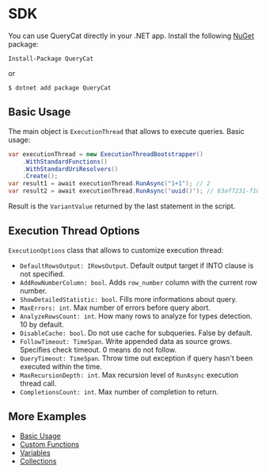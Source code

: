 # SDK

You can use QueryCat directly in your .NET app. Install the following [NuGet](https://www.nuget.org/packages/QueryCat) package:

```
Install-Package QueryCat
```

or

```
$ dotnet add package QueryCat
```

## Basic Usage

The main object is `ExecutionThread` that allows to execute queries. Basic usage:

```csharp
var executionThread = new ExecutionThreadBootstrapper()
    .WithStandardFunctions()
    .WithStandardUriResolvers()
    .Create();
var result1 = await executionThread.RunAsync("1+1"); // 2
var result2 = await executionThread.RunAsync('uuid()'); // 63af7231-f182-4d29-816c-b83b9dc9cff5
```

Result is the `VariantValue` returned by the last statement in the script.

## Execution Thread Options

`ExecutionOptions` class that allows to customize execution thread:

- `DefaultRowsOutput: IRowsOutput`. Default output target if INTO clause is not specified.
- `AddRowNumberColumn: bool`. Adds `row_number` column with the current row number.
- `ShowDetailedStatistic: bool`. Fills more informations about query.
- `MaxErrors: int`. Max number of errors before query abort.
- `AnalyzeRowsCount: int`. How many rows to analyze for types detection. 10 by default.
- `DisableCache: bool`. Do not use cache for subqueries. False by default.
- `FollowTimeout: TimeSpan`. Write appended data as source grows. Specifies check timeout. 0 means do not follow.
- `QueryTimeout: TimeSpan`. Throw time out exception if query hasn't been executed within the time.
- `MaxRecursionDepth: int`. Max recursion level of `RunAsync` execution thread call.
- `CompletionsCount: int`. Max number of completion to return.

## More Examples

- [Basic Usage](https://github.com/krasninja/querycat/blob/develop/src/QueryCat.Samples/Collection/BasicUsage.cs)
- [Custom Functions](https://github.com/krasninja/querycat/blob/develop/src/QueryCat.Samples/Collection/CustomFunctionUsage.cs)
- [Variables](https://github.com/krasninja/querycat/blob/develop/src/QueryCat.Samples/Collection/VariablesUsage.cs)
- [Collections](https://github.com/krasninja/querycat/blob/develop/src/QueryCat.Samples/Collection/CollectionsUsage.cs)
